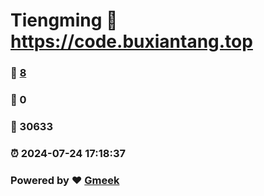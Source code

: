 # Tiengming :link: https://code.buxiantang.top 
### :page_facing_up: [8](https://code.buxiantang.top/tag.html) 
### :speech_balloon: 0 
### :hibiscus: 30633 
### :alarm_clock: 2024-07-24 17:18:37 
### Powered by :heart: [Gmeek](https://github.com/Meekdai/Gmeek)
